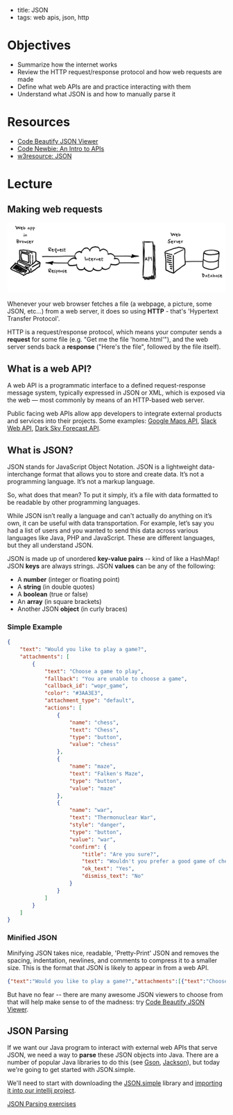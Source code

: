 - title: JSON
- tags: web apis, json, http

# Objectives

- Summarize how the internet works
- Review the HTTP request/response protocol and how web requests are made
- Define what web APIs are and practice interacting with them
- Understand what JSON is and how to manually parse it

# Resources
- [Code Beautify JSON Viewer](http://codebeautify.org/jsonviewer)
- [Code Newbie: An Intro to APIs](http://www.codenewbie.org/blogs/an-intro-to-apis)
- [w3resource: JSON](http://www.w3resource.com/JSON/introduction.php)

# Lecture 

## Making web requests
![Web requests]( https://github.com/accesscode-2-1/unit-0/blob/master/images/makeRequests.png?raw=true )

Whenever your web browser fetches a file (a webpage, a picture, some JSON, etc...) from a web server, it does so using **HTTP** - that's 'Hypertext Transfer Protocol'.  

HTTP is a request/response protocol, which means your computer sends a **request** for some file (e.g. "Get me the file 'home.html'"), and the web server sends back a **response** ("Here's the file", followed by the file itself).


## What is a web API?

A web API is a programmatic interface to a defined request-response message system, typically expressed in JSON or XML, which is exposed via the web — most commonly by means of an HTTP-based web server.

Public facing web APIs allow app developers to integrate external products and services into their projects. Some examples: [Google Maps API](https://developers.google.com/maps/), [Slack Web API](https://api.slack.com/web), [Dark Sky Forecast API](https://developer.forecast.io/).

## What is JSON?
JSON stands for JavaScript Object Notation.  JSON is a lightweight data-interchange format that allows you to store and create data. It’s not a programming language. It’s not a markup language. 

So, what does that mean? To put it simply, it’s a file with data formatted to be readable by other programming languages.

While JSON isn’t really a language and can't actually do anything on it’s own, it can be useful with data transportation. For example, 
let’s say you had a list of users and you wanted to send this data across various languages like Java, PHP and JavaScript. These are different languages, but they all understand JSON.

JSON is made up of unordered **key-value pairs** -- kind of like a HashMap! JSON **keys** are always strings. JSON **values** can be any of the following:

- A **number** (integer or floating point)
- A **string** (in double quotes)
- A **boolean** (true or false)
- An **array** (in square brackets)
- Another JSON **object** (in curly braces)

### Simple Example

```json
{
    "text": "Would you like to play a game?",
    "attachments": [
        {
            "text": "Choose a game to play",
            "fallback": "You are unable to choose a game",
            "callback_id": "wopr_game",
            "color": "#3AA3E3",
            "attachment_type": "default",
            "actions": [
                {
                    "name": "chess",
                    "text": "Chess",
                    "type": "button",
                    "value": "chess"
                },
                {
                    "name": "maze",
                    "text": "Falken's Maze",
                    "type": "button",
                    "value": "maze"
                },
                {
                    "name": "war",
                    "text": "Thermonuclear War",
                    "style": "danger",
                    "type": "button",
                    "value": "war",
                    "confirm": {
                        "title": "Are you sure?",
                        "text": "Wouldn't you prefer a good game of chess?",
                        "ok_text": "Yes",
                        "dismiss_text": "No"
                    }
                }
            ]
        }
    ]
}
```

### Minified JSON

Minifying JSON takes nice, readable, 'Pretty-Print' JSON and removes the spacing, indentation, newlines, and comments to compress it to a smaller size. This is the format that JSON is likely to appear in from a web API.

```json
{"text":"Would you like to play a game?","attachments":[{"text":"Choose a game to play","fallback":"You are unable to choose a game","callback_id":"wopr_game","color":"#3AA3E3","attachment_type":"default","actions":[{"name":"chess","text":"Chess","type":"button","value":"chess"},{"name":"maze","text":"Falken's Maze","type":"button","value":"maze"},{"name":"war","text":"Thermonuclear War","style":"danger","type":"button","value":"war","confirm":{"title":"Are you sure?","text":"Wouldn't you prefer a good game of chess?","ok_text":"Yes","dismiss_text":"No"}}]}]}
```

But have no fear -- there are many awesome JSON viewers to choose from that will help make sense to of the madness: try [Code Beautify JSON Viewer](http://codebeautify.org/jsonviewer).

## JSON Parsing

If we want our Java program to interact with external web APIs that serve JSON, we need a way to **parse** these JSON objects into Java. There are a number of popular Java libraries to do this (see [Gson](https://github.com/google/gson), [Jackson](https://github.com/FasterXML/jackson)), but today we're going to get started with JSON.simple.

We'll need to start with downloading the [JSON.simple](https://json-simple.googlecode.com/files/json-simple-1.1.1.jar) library and [importing it into our intellij project](importing.md).

[JSON Parsing exercises](exercises.md)
